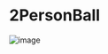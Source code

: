 # 2PersonBall
![image](https://github.com/jendoebelin/2PersonBall/assets/119360121/a232f625-99af-4916-bea3-3b8611458f40)
